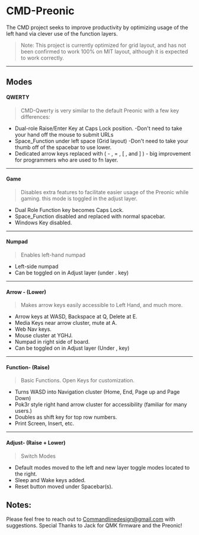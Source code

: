 CMD-Preonic
===================
The CMD project seeks to improve productivity by optimizing usage of the left hand via clever use of the function layers. 

>Note: This project is currently optimized for grid layout, and has not been confirmed to work 100% on MIT layout, although it is expected to work correctly.

----------

Modes
-------------

####  QWERTY

>CMD-Qwerty is very similar to the default Preonic with a few key differences:

 - Dual-role Raise/Enter Key at Caps Lock position. -Don't need to take your hand off the mouse to submit URLs
 - Space_Function under left space (Grid layout) -Don't need to take your thumb off of the spacebar to use lower.
 - Dedicated arrow keys replaced with ( - , = , [ , and ] ) - big improvement for programmers who are used to fn layer.

----------

#### Game

> Disables extra features to facilitate easier usage of the Preonic while gaming. this mode is toggled in the adjust layer.

 - Dual Role Function key becomes Caps Lock.
 - Space_Function disabled and replaced with normal spacebar.
 - Windows Key disabled.

----------

#### Numpad

> Enables left-hand numpad

 - Left-side numpad
 - Can be toggled on in Adjust layer (under . key)

----------

####  Arrow - (Lower)

> Makes arrow keys easily accessible to Left Hand, and much more.

 - Arrow keys at WASD, Backspace at Q, Delete at E.
 - Media Keys near arrow cluster, mute at A.
 - Web Nav keys.
 - Mouse cluster at YGHJ.
 - Numpad in right side of board.
 - Can be toggled on in Adjust layer (Under , key)

----------

####  Function- (Raise)

> Basic Functions. Open Keys for customization.

 - Turns WASD into Navigation cluster (Home, End, Page up and Page Down)
 - Pok3r style right hand arrow cluster for accessibility (familiar for many users.)
 - Doubles as shift key for top row numbers.
 - Print Screen, Insert, etc.

----------

####  Adjust- (Raise + Lower)

> Switch Modes

 - Default modes moved to the left and new layer toggle modes located to the right.
 - Sleep and Wake keys added.
 - Reset button moved under Spacebar(s).

Notes:
-------------

Please feel free to reach out to Commandlinedesign@gmail.com with suggestions.
Special Thanks to Jack for QMK firmware and the Preonic!
